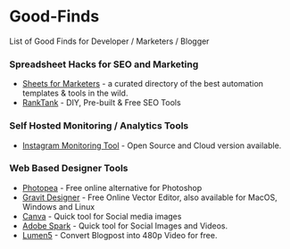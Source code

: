 # Good-Finds
List of Good Finds for Developer / Marketers / Blogger

### Spreadsheet Hacks for SEO and Marketing

 - [Sheets for Marketers](https://sheetsformarketers.com/) - a curated directory of the best automation templates & tools in the wild. 
 - [RankTank](https://www.ranktank.org/) - DIY, Pre-built & Free SEO Tools

### Self Hosted Monitoring / Analytics Tools
- [Instagram Monitoring Tool](https://igmonitoring.com/) - Open Source and Cloud version available.

### Web Based Designer Tools 
- [Photopea](https://photopea.com) - Free online alternative for Photoshop
- [Gravit Designer](https://designer.gravit.io/) - Free Online Vector Editor, also available for MacOS, Windows and Linux
- [Canva](https://canva.com) - Quick tool for Social media images
- [Adobe Spark](https://spark.adobe.com/) - Quick tool for Social Images and Videos.
- [Lumen5](https://lumen5.com) - Convert Blogpost into 480p Video for free.  
